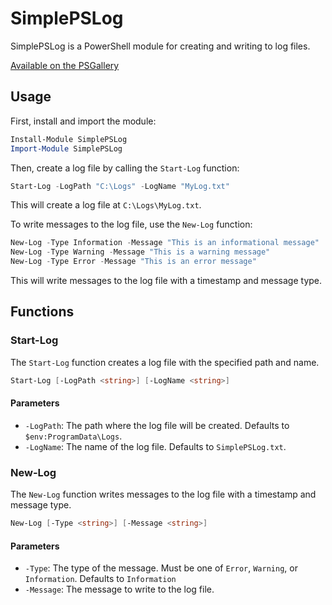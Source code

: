 # SimplePSLog

SimplePSLog is a PowerShell module for creating and writing to log files.

[Available on the PSGallery](https://www.powershellgallery.com/packages/SimplePSLog/)

## Usage

First, install and import the module:

```powershell
Install-Module SimplePSLog
Import-Module SimplePSLog
```

Then, create a log file by calling the `Start-Log` function:

```powershell
Start-Log -LogPath "C:\Logs" -LogName "MyLog.txt"
```

This will create a log file at `C:\Logs\MyLog.txt`.

To write messages to the log file, use the `New-Log` function:

```powershell
New-Log -Type Information -Message "This is an informational message"
New-Log -Type Warning -Message "This is a warning message"
New-Log -Type Error -Message "This is an error message"
```

This will write messages to the log file with a timestamp and message type.

## Functions

### Start-Log

The `Start-Log` function creates a log file with the specified path and name.

```powershell
Start-Log [-LogPath <string>] [-LogName <string>]
```

#### Parameters

- `-LogPath`: The path where the log file will be created. Defaults to `$env:ProgramData\Logs`.
- `-LogName`: The name of the log file. Defaults to `SimplePSLog.txt`.

### New-Log

The `New-Log` function writes messages to the log file with a timestamp and message type.

```powershell
New-Log [-Type <string>] [-Message <string>]
```

#### Parameters

- `-Type`: The type of the message. Must be one of `Error`, `Warning`, or `Information`. Defaults to `Information`
- `-Message`: The message to write to the log file.
